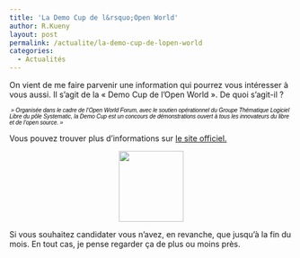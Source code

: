 ```yaml
---
title: 'La Demo Cup de l&rsquo;Open World'
author: R.Kueny
layout: post
permalink: /actualite/la-demo-cup-de-lopen-world
categories:
  - Actualités
---
```

On vient de me faire parvenir une information qui pourrez vous intéresser à vous aussi. Il s&rsquo;agit de la &laquo;&nbsp;Demo Cup de l&rsquo;Open World&nbsp;&raquo;. De quoi s&rsquo;agit-il ?

*<span style="color: #000000;"><span style="font-family: Verdana,sans-serif;"><span style="font-size: x-small;">&nbsp;&raquo; Organisée dans le cadre de l’Open World Forum, avec le soutien opérationnel du Groupe Thématique Logiciel Libre du pôle Systematic, la Demo Cup est un concours de démonstrations ouvert à tous les innovateurs du libre et de l’open source.&nbsp;&raquo;</span></span></span>*

Vous pouvez trouver plus d&rsquo;informations sur <a title="Open World" href="http://www.openworldforum.org/" target="_blank">le site officiel.</a>

<p style="text-align: center;">
  <a href="http://rkueny.fr/wp-content/uploads/2010/07/logo.png" rel="lightbox[900]"><img class="size-full wp-image-902 aligncenter" title="logo" src="http://rkueny.fr/wp-content/uploads/2010/07/logo.png" alt="" width="115" height="126" /></a>
</p>

Si vous souhaitez candidater vous n&rsquo;avez, en revanche, que jusqu&rsquo;à la fin du mois. En tout cas, je pense regarder ça de plus ou moins près.